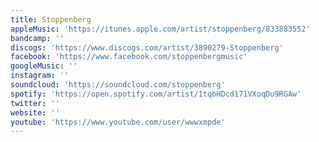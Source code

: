 ```yaml
---
title: Stoppenberg
appleMusic: 'https://itunes.apple.com/artist/stoppenberg/833883552'
bandcamp: ''
discogs: 'https://www.discogs.com/artist/3890279-Stoppenberg'
facebook: 'https://www.facebook.com/stoppenbergmusic'
googleMusic: ''
instagram: ''
soundcloud: 'https://soundcloud.com/stoppenberg'
spotify: 'https://open.spotify.com/artist/1tqbHDcd171VXoqDu9RGAw'
twitter: ''
website: ''
youtube: 'https://www.youtube.com/user/wwwxmpde'
---
```

